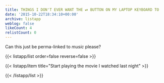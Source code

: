```yaml
---
title: THINGS I DON'T EVER WANT THE ⏯ BUTTON ON MY LAPTOP KEYBOARD TO DO
date: '2015-10-22T18:34:10+00:00'
archive: listapp
weblog: false
likeCount: 4
relistCount: 0
---
```



Can this just be perma-linked to *music* please?

{{< listapp/list order=false reverse=false >}}

   {{< listapp/item title="Start playing the movie I watched last night" >}}

{{< /listapp/list >}}
